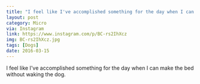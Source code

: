 ```yaml
---
title: "I feel like I've accomplished something for the day when I can make the bed without waking the dog."
layout: post
category: Micro
via: Instagram
link: https://www.instagram.com/p/BC-rs2IhXcz
img: BC-rs2IhXcz.jpg
tags: [Dogs]
date: 2016-03-15
---
```

I feel like I've accomplished something for the day when I can make the bed without waking the dog.